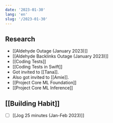 ```yaml
---
date: '2023-01-30'
lang: 'en'
slug: '/2023-01-30'
---
```


## Research

- [[Aldehyde Outage (January 2023)]]
- [[Aldehyde Backlinks Outage (January 2023)]]
- [[Coding Tests]]
- [[Coding Tests in Swift]]
- Got invited to [[Tana]].
- Also got invited to [[Amie]].
- [[Project Core ML Foundation]]
- [[Project Core ML Inference]]

## [[Building Habit]]

- [ ] [[Jog 25 minutes (Jan-Feb 2023)]]
